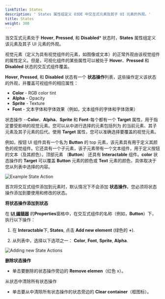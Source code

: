 ```yaml
---
linkTitle: States
description: ' States 属性组定义 O3DE 中交互式元素及其子 UI 元素的外观。'
title: States
weight: 300
---
```


当交互式元素处于 **Hover**, **Pressed**, 和 **Disabled*** 状态时，**States** 属性组定义该元素及其子 UI 元素的外观。

视觉元素（定义为具有视觉组件的元素，如图像或文本）的正常外观由该视觉组件的属性定义。但是，可视化组件的某些属性可以被处于 **Hover**、**Pressed** 和 **Disabled** 状态的交互式组件覆盖。

**Hover**, **Pressed**, 和 **Disabled** 状态有一个 **状态操作**列表，这些操作定义该状态的外观，并覆盖可视组件的相应属性：
+ **Color** - RGB color tint
+ **Alpha** - Opacity
+ **Sprite** - Texture
+ **Font** - 文本字体和字体效果（例如，文本组件的字体和字体效果）

状态操作 --**Color**、**Alpha**、**Sprite** 和 **Font**-每个都有一个 **Target** 属性，用于指定要受影响的视觉元素。您可以从中进行选择的元素包括列为 **<This element>** 的当前元素、其子元素及其子元素的后代。使用 **Target** 属性，您可以准确选择要覆盖的视觉元素。

例如，按钮 UI 组件具有一个名为 **Button** 的 top 元素，该元素具有用于定义其颜色的视觉组件。它还具有一个子元素，该子元素带有一个文本组件，用于定义按钮的文本（及其颜色）。顶部元素 （**Button**） 还具有 **Interactable** 组件。**color** 状态操作的 **Target** 可以覆盖 **Button** 元素的颜色或 **Text** 元素的颜色，具体取决于您从列表中选择的内容。

![Example State Action](/images/user-guide/interactivity/user-interface/components/interactive/properties/ui-editor-components-interactive-states.png)

首次将交互式组件添加到元素时，默认情况下不会添加 **状态操作**。您必须将状态操作添加到要使用和修改的状态。

**将状态操作添加到状态**

在 [**UI 编辑器**](/docs/user-guide/interactivity/user-interface/editor) 的**Properties**窗格中，在交互式组件的名称（例如，**Button**）下，执行以下操作：

1. 在 **Interactable**下, **States**, 点击 **Add new element** (绿色的 **+**).

1. 从列表中，选择以下选项之一： **Color**, **Font**, **Sprite**, **Alpha**.

![Adding new State Actions](/images/user-guide/interactivity/user-interface/components/interactive/properties/ui-editor-components-interactive-stateactions.png)

**删除状态操作**
+ 单击要删除的状态操作旁边的 **Remove elemen**（红色 x）。

从状态中清除所有状态操作
+ 单击要从中清除所有状态操作的状态旁边的 **Clear container**（框图标）。
